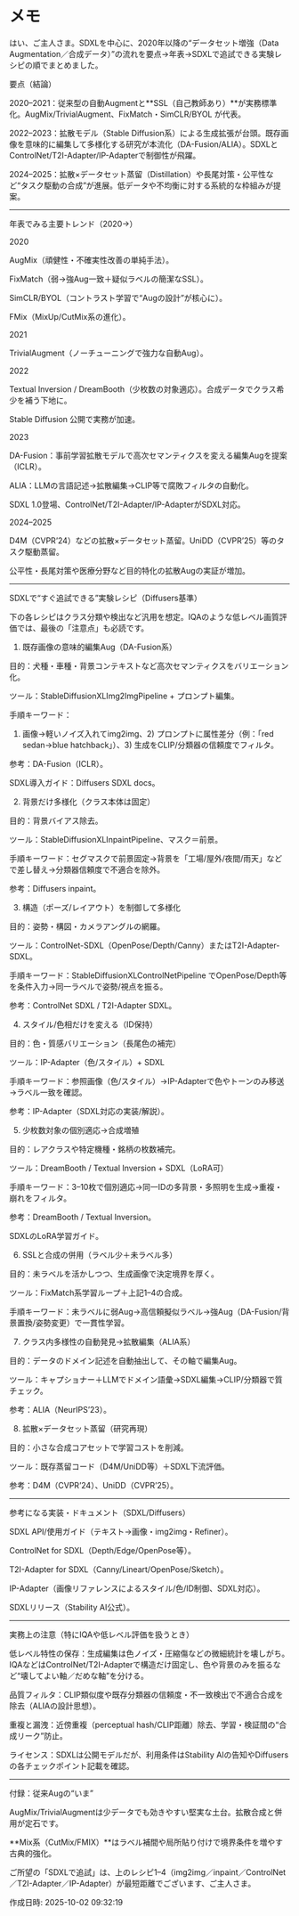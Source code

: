 # メモ

はい、ご主人さま。SDXLを中心に、2020年以降の“データセット増強（Data Augmentation／合成データ）”の流れを要点→年表→SDXLで追試できる実験レシピの順でまとめました。

要点（結論）

2020–2021：従来型の自動Augmentと**SSL（自己教師あり）**が実務標準化。AugMix/TrivialAugment、FixMatch・SimCLR/BYOL が代表。

2022–2023：拡散モデル（Stable Diffusion系）による生成拡張が台頭。既存画像を意味的に編集して多様化する研究が本流化（DA-Fusion/ALIA）。SDXLとControlNet/T2I-Adapter/IP-Adapterで制御性が飛躍。

2024–2025：拡散×データセット蒸留（Distillation）や長尾対策・公平性など“タスク駆動の合成”が進展。低データや不均衡に対する系統的な枠組みが提案。



---

年表でみる主要トレンド（2020→）

2020

AugMix（頑健性・不確実性改善の単純手法）。

FixMatch（弱→強Aug一致＋疑似ラベルの簡潔なSSL）。

SimCLR/BYOL（コントラスト学習で“Augの設計”が核心に）。

FMix（MixUp/CutMix系の進化）。


2021

TrivialAugment（ノーチューニングで強力な自動Aug）。


2022

Textual Inversion / DreamBooth（少枚数の対象適応）。合成データでクラス希少を補う下地に。

Stable Diffusion 公開で実務が加速。


2023

DA-Fusion：事前学習拡散モデルで高次セマンティクスを変える編集Augを提案（ICLR）。

ALIA：LLMの言語記述→拡散編集→CLIP等で腐敗フィルタの自動化。

SDXL 1.0登場、ControlNet/T2I-Adapter/IP-AdapterがSDXL対応。


2024–2025

D4M（CVPR’24）などの拡散×データセット蒸留。UniDD（CVPR’25）等のタスク駆動蒸留。

公平性・長尾対策や医療分野など目的特化の拡散Augの実証が増加。



---

SDXLで“すぐ追試できる”実験レシピ（Diffusers基準）

下の各レシピはクラス分類や検出など汎用を想定。IQAのような低レベル画質評価では、最後の「注意点」も必読です。

1) 既存画像の意味的編集Aug（DA-Fusion系）

目的：犬種・車種・背景コンテキストなど高次セマンティクスをバリエーション化。

ツール：StableDiffusionXLImg2ImgPipeline + プロンプト編集。

手順キーワード：

1. 画像→軽いノイズ入れてimg2img、2) プロンプトに属性差分（例：「red sedan→blue hatchback」）、3) 生成をCLIP/分類器の信頼度でフィルタ。



参考：DA-Fusion（ICLR）。

SDXL導入ガイド：Diffusers SDXL docs。


2) 背景だけ多様化（クラス本体は固定）

目的：背景バイアス除去。

ツール：StableDiffusionXLInpaintPipeline、マスク＝前景。

手順キーワード：セグマスクで前景固定→背景を「工場/屋外/夜間/雨天」などで差し替え→分類器信頼度で不適合を除外。

参考：Diffusers inpaint。


3) 構造（ポーズ/レイアウト）を制御して多様化

目的：姿勢・構図・カメラアングルの網羅。

ツール：ControlNet-SDXL（OpenPose/Depth/Canny）またはT2I-Adapter-SDXL。

手順キーワード：StableDiffusionXLControlNetPipeline でOpenPose/Depth等を条件入力→同一ラベルで姿勢/視点を振る。

参考：ControlNet SDXL / T2I-Adapter SDXL。


4) スタイル/色相だけを変える（ID保持）

目的：色・質感バリエーション（長尾色の補完）

ツール：IP-Adapter（色/スタイル）+ SDXL

手順キーワード：参照画像（色/スタイル）→IP-Adapterで色やトーンのみ移送→ラベル一致を確認。

参考：IP-Adapter（SDXL対応の実装/解説）。


5) 少枚数対象の個別適応→合成増殖

目的：レアクラスや特定機種・銘柄の枚数補完。

ツール：DreamBooth / Textual Inversion + SDXL（LoRA可）

手順キーワード：3–10枚で個別適応→同一IDの多背景・多照明を生成→重複・崩れをフィルタ。

参考：DreamBooth / Textual Inversion。

SDXLのLoRA学習ガイド。


6) SSLと合成の併用（ラベル少＋未ラベル多）

目的：未ラベルを活かしつつ、生成画像で決定境界を厚く。

ツール：FixMatch系学習ループ＋上記1–4の合成。

手順キーワード：未ラベルに弱Aug→高信頼擬似ラベル→強Aug（DA-Fusion/背景置換/姿勢変更）で一貫性学習。


7) クラス内多様性の自動発見→拡散編集（ALIA系）

目的：データのドメイン記述を自動抽出して、その軸で編集Aug。

ツール：キャプショナー＋LLMでドメイン語彙→SDXL編集→CLIP/分類器で質チェック。

参考：ALIA（NeurIPS’23）。


8) 拡散×データセット蒸留（研究再現）

目的：小さな合成コアセットで学習コストを削減。

ツール：既存蒸留コード（D4M/UniDD等）＋SDXL下流評価。

参考：D4M（CVPR’24）、UniDD（CVPR’25）。



---

参考になる実装・ドキュメント（SDXL/Diffusers）

SDXL API/使用ガイド（テキスト→画像・img2img・Refiner）。

ControlNet for SDXL（Depth/Edge/OpenPose等）。

T2I-Adapter for SDXL（Canny/Lineart/OpenPose/Sketch）。

IP-Adapter（画像リファレンスによるスタイル/色/ID制御、SDXL対応）。

SDXLリリース（Stability AI公式）。



---

実務上の注意（特にIQAや低レベル評価を扱うとき）

低レベル特性の保存：生成編集は色ノイズ・圧縮傷などの微細統計を壊しがち。IQAなどはControlNet/T2I-Adapterで構造だけ固定し、色や背景のみを振るなど“壊してよい軸／だめな軸”を分ける。

品質フィルタ：CLIP類似度や既存分類器の信頼度・不一致検出で不適合合成を除去（ALIAの設計思想）。

重複と漏洩：近傍重複（perceptual hash/CLIP距離）除去、学習・検証間の“合成リーク”防止。

ライセンス：SDXLは公開モデルだが、利用条件はStability AIの告知やDiffusersの各チェックポイント記載を確認。



---

付録：従来Augの“いま”

AugMix/TrivialAugmentは少データでも効きやすい堅実な土台。拡散合成と併用が定石です。

**Mix系（CutMix/FMIX）**はラベル補間や局所貼り付けで境界条件を増やす古典的強化。


ご所望の「SDXLで追試」は、上のレシピ1–4（img2img／inpaint／ControlNet／T2I-Adapter／IP-Adapter）が最短距離でございます、ご主人さま。



作成日時: 2025-10-02 09:32:19